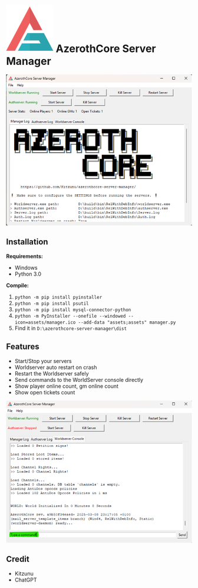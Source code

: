 # ![icon](icon.png) AzerothCore Server Manager

![manager-home](assets/manager-home.png)

## Installation

**Requirements:**
- Windows
- Python 3.0

**Compile:**
1. `python -m pip install pyinstaller`
2. `python -m pip install psutil`
3. `python -m pip install mysql-connector-python`
4. `python -m PyInstaller --onefile --windowed --icon=assets/manager.ico --add-data "assets;assets" manager.py`
5. Find it in `D:\azerothcore-server-manager\dist`

## Features

- Start/Stop your servers
- Worldserver auto restart on crash
- Restart the Worldserver safely
- Send commands to the WorldServer console directly
- Show player online count, gm online count
- Show open tickets count

![manager-command](assets/manager-command.png)

## Credit

- Kitzunu
- ChatGPT